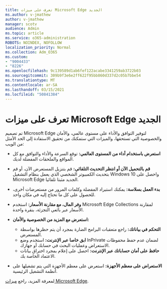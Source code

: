 ```yaml
---
title: تعرف على ميزات Microsoft Edge الجديد
ms.author: v-jmathew
author: v-jmathew
manager: scotv
audience: Admin
ms.topic: article
ms.service: o365-administration
ROBOTS: NOINDEX, NOFOLLOW
localization_priority: Normal
ms.collection: Adm_O365
ms.custom:
- "9004433"
- "8226"
ms.openlocfilehash: 9c139589d1ab6fef122acabe3341259ab3722b03
ms.sourcegitcommit: 309b9f3e6e2ff622f95bb860d337d2c05b7bbe54
ms.translationtype: MT
ms.contentlocale: ar-SA
ms.lasthandoff: 03/15/2021
ms.locfileid: "50841384"
---
```

# <a name="learn-about-the-features-of-the-new-microsoft-edge"></a>تعرف على ميزات Microsoft Edge الجديد

تم تصميم Microsoft Edge لتوفير التوافق والأداء على مستوى عالمي، والأمان والخصوصية التي تستحقها، والميزات التي ستمكنك من تحقيق الاستفادة إلى الحد الأمثل من الويب:

- **استعرض باستخدام أداء من المستوى العالمي:** توقع السرعة والأداء والتوافق مع كل المواقع والملحقات المفضلة لديك.
- **قم بالتحميل الآن أو انتظر التحديث التلقائي:** قم بتنزيل المستعرض الآن، أو قم بتحديث الكمبيوتر الشخصي الذي يعمل بنظام التشغيل Windows 10 واحصل على Microsoft Edge الجديد مثبتا تلقائيا.
- **بدء العمل بسلاسة:** يمكنك استيراد المفضلة وكلمات المرور من مستعرضات أخرى، للحصول على كل ما تحتاج إليه في مكان واحد.
- **وفر المال، مع مقارنة الأسعار:** استخدم Microsoft Edge Collections لمقارنة الأسعار عبر بائعي التجزئة، بنقرة واحدة.
- **استعرض مع المزيد من الخصوصية والأمان:**
  - **التحكم في بياناتك:** راجع متعقبات البرامج الضارة بمجرد أن يتم حظرها بواسطة المستعرض.
  - **ابق خاصا عبر الإنترنت:** استخدم وضع InPrivate لضمان عدم حفظ محفوظات الاستعراض وعمليات البحث في حسابك أو جهازك.
  - **حافظ على أمان حساباتك عبر الإنترنت:** احصل على إعلام بمجرد اختراق بيانات الاعتماد الخاصة بك.

- **الاستعراض على معظم الأجهزة:** استعرض على معظم الأجهزة التي يتم تشغيلها على أنظمة التشغيل الرئيسية.

لمعرفة المزيد، راجع [ميزات Microsoft Edge](https://go.microsoft.com/fwlink/?linkid=2146817).
